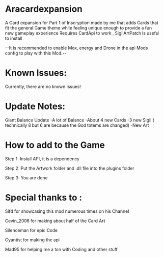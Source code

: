 # Aracardexpansion
A Card expansion for Part 1 of Inscryption made by me that adds Cards that fit the general Game theme while feeling unique enough to provide a fun new gameplay experience
Requires CardApi to work , SigilArtPatch is useful to install

--It is recommended to enable Mox, energy and Drone in the api Mods config to play with this Mod.--

# Known Issues:

Currently, there are no known issues!

# Update Notes:

Giant Balance Update
-A lot of Balance
-About 4 new Cards
-3 new Sigil ( technically 8 but 6 are because the God totems are changed)
-New Art

# How to add to the Game
Step 1:
Install API, it is a dependency

Step 2:
Put the Artwork folder and .dll file into the plugins folder

Step 3:
You are done

# Special thanks to :
Sifd for showcasing this mod numerous times on his Channel

Cevin_2006 for making about half of the Card Art

Silenceman for epic Code

Cyantist for making the api

Mad95 for helping me a ton with Coding and other stuff

